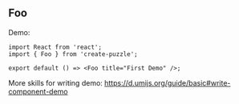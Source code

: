 ## Foo

Demo:

```tsx
import React from 'react';
import { Foo } from 'create-puzzle';

export default () => <Foo title="First Demo" />;
```

More skills for writing demo: https://d.umijs.org/guide/basic#write-component-demo
